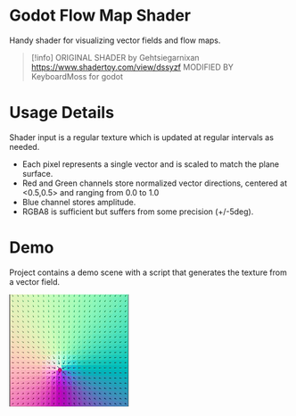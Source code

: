 # Godot Flow Map Shader
Handy shader for visualizing vector fields and flow maps.

>[!info] ORIGINAL SHADER by Gehtsiegarnixan https://www.shadertoy.com/view/dssyzf 
> MODIFIED BY KeyboardMoss for godot

# Usage Details
Shader input is a regular texture which is updated at regular intervals as needed.
- Each pixel represents a single vector and is scaled to match the plane surface.
- Red and Green channels store normalized vector directions, centered at <0.5,0.5> and ranging from 0.0 to 1.0
- Blue channel stores amplitude.
- RGBA8 is sufficient but suffers from some precision (+/-5deg).


# Demo
Project contains a demo scene with a script that generates the texture from a vector field.

![Arrows pointing at an orbiting moon](./animation.gif)
